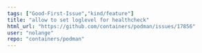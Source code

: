 ```yaml
---
tags: ["Good-First-Issue","kind/feature"]
title: "allow to set loglevel for healthcheck"
html_url: "https://github.com/containers/podman/issues/17856"
user: "nolange"
repo: "containers/podman"
---
```


